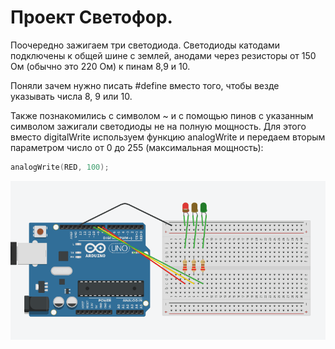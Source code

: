 # Проект Светофор.

Поочередно зажигаем три светодиода. Светодиоды катодами подключены к общей шине с землей, анодами через резисторы от 150 Ом (обычно это 220 Ом) к пинам 8,9 и 10.

Поняли зачем нужно писать #define вместо того, чтобы везде указывать числа 8, 9 или 10.

Также познакомились с символом ~ и с помощью пинов с указанным символом зажигали светодиоды не на полную мощность. 
Для этого вместо digitalWrite используем функцию analogWrite и передаем вторым параметром число от 0 до 255 (максимальная мощность):

```C++
analogWrite(RED, 100);
```

![Demo](https://github.com/trusiwko/Arduino/raw/master/eKids/Lesson3/demo.gif)

